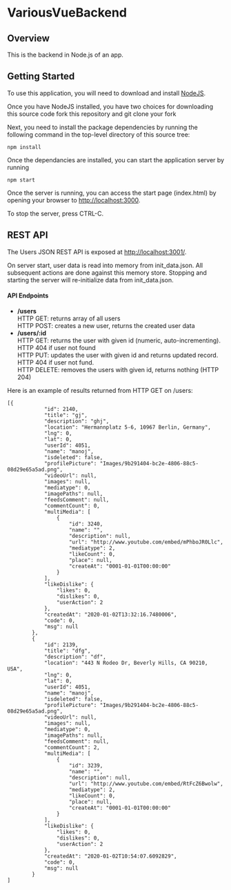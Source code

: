 VariousVueBackend
=======================
## Overview

This is the backend in Node.js of an app.

## Getting Started

To use this application, you will need to download and install [NodeJS](http://nodejs.org/download/).

Once you have NodeJS installed, you have two choices for downloading this source code fork this repository and git clone your fork

Next, you need to install the package dependencies by running the following command in the top-level directory of this source tree:
```
npm install
```

Once the dependancies are installed, you can start the application server by running
```
npm start
```

Once the server is running, you can access the start page (index.html) by opening your browser to [http://localhost:3000](http://localhost:3000).

To stop the server, press CTRL-C.

## REST API

The Users JSON REST API is exposed at [http://localhost:3001/](http://localhost:3001).

On server start, user data is read into memory from init_data.json. All subsequent actions are done against this memory store.  Stopping and starting the server will re-initialize data from init_data.json.  

#### API Endpoints

* **/users**  
HTTP GET: returns array of all users  
HTTP POST: creates a new user, returns the created user data
* **/users/:id**  
HTTP GET: returns the user with given id (numeric, auto-incrementing).  HTTP 404 if user not found  
HTTP PUT: updates the user with given id and returns updated record. HTTP 404 if user not fund.  
HTTP DELETE: removes the users with given id, returns nothing (HTTP 204)

Here is an example of results returned from HTTP GET on /users:
```
[{
            "id": 2140,
            "title": "gj",
            "description": "ghj",
            "location": "Hermannplatz 5-6, 10967 Berlin, Germany",
            "lng": 0,
            "lat": 0,
            "userId": 4051,
            "name": "manoj",
            "isdeleted": false,
            "profilePicture": "Images/9b291404-bc2e-4806-88c5-08d29e65a5ad.png",
            "videoUrl": null,
            "images": null,
            "mediatype": 0,
            "imagePaths": null,
            "feedsComment": null,
            "commentCount": 0,
            "multiMedia": [
                {
                    "id": 3240,
                    "name": "",
                    "description": null,
                    "url": "http://www.youtube.com/embed/mPhboJR0Llc",
                    "mediatype": 2,
                    "likeCount": 0,
                    "place": null,
                    "createAt": "0001-01-01T00:00:00"
                }
            ],
            "likeDislike": {
                "likes": 0,
                "dislikes": 0,
                "userAction": 2
            },
            "createdAt": "2020-01-02T13:32:16.7480006",
            "code": 0,
            "msg": null
        },
        {
            "id": 2139,
            "title": "dfg",
            "description": "df",
            "location": "443 N Rodeo Dr, Beverly Hills, CA 90210, USA",
            "lng": 0,
            "lat": 0,
            "userId": 4051,
            "name": "manoj",
            "isdeleted": false,
            "profilePicture": "Images/9b291404-bc2e-4806-88c5-08d29e65a5ad.png",
            "videoUrl": null,
            "images": null,
            "mediatype": 0,
            "imagePaths": null,
            "feedsComment": null,
            "commentCount": 2,
            "multiMedia": [
                {
                    "id": 3239,
                    "name": "",
                    "description": null,
                    "url": "http://www.youtube.com/embed/RtFcZ6Bwolw",
                    "mediatype": 2,
                    "likeCount": 0,
                    "place": null,
                    "createAt": "0001-01-01T00:00:00"
                }
            ],
            "likeDislike": {
                "likes": 0,
                "dislikes": 0,
                "userAction": 2
            },
            "createdAt": "2020-01-02T10:54:07.6092829",
            "code": 0,
            "msg": null
        }
]
```